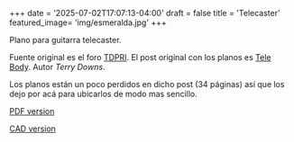 +++
date = '2025-07-02T17:07:13-04:00'
draft = false
title = 'Telecaster'
featured_image= 'img/esmeralda.jpg'
+++

Plano para guitarra telecaster.

Fuente original es el foro [TDPRI](https://www.tdpri.com). El post original con los planos es [Tele Body](https://www.tdpri.com/threads/d-size-tele-body-blueprint-files-here.74504/). Autor *Terry Downs*.

 Los planos están un poco perdidos en dicho post (34 páginas) así que los dejo por acá para ubicarlos de modo mas sencillo.

[PDF version](/planos/tele-1/Tele_body_drawing_revE.pdf "My first post")

[CAD version](/planos/tele-1/Tele_body_drawing_revE.dwg "My first post")

